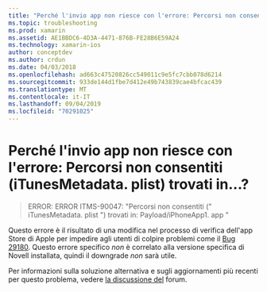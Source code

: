 ```yaml
---
title: "Perché l'invio app non riesce con l'errore: Percorsi non consentiti (iTunesMetadata. plist) trovati in...?"
ms.topic: troubleshooting
ms.prod: xamarin
ms.assetid: AE1BBDC6-4D3A-4471-876B-FE28B6E59A24
ms.technology: xamarin-ios
author: conceptdev
ms.author: crdun
ms.date: 04/03/2018
ms.openlocfilehash: ad663c47520826cc549011c9e5fc7cbb078d6214
ms.sourcegitcommit: 933de144d1fbe7d412e49b743839cae4bfcac439
ms.translationtype: MT
ms.contentlocale: it-IT
ms.lasthandoff: 09/04/2019
ms.locfileid: "70291025"
---
```

# <a name="why-does-my-app-submission-fail-with-disallowed-paths--itunesmetadataplist--found-at--"></a>Perché l'invio app non riesce con l'errore: Percorsi non consentiti (iTunesMetadata. plist) trovati in...?

> ERROR: ERROR ITMS-90047: "Percorsi non consentiti (" iTunesMetadata. plist ") trovati in: Payload/iPhoneApp1. app "

Questo errore è il risultato di una modifica nel processo di verifica dell'app Store di Apple per impedire agli utenti di colpire problemi come il [Bug 29180](https://bugzilla.xamarin.com/show_bug.cgi?id=29180). Questo errore specifico _non_ è correlato alla versione specifica di Novell installata, quindi il downgrade _non_ sarà utile.

Per informazioni sulla soluzione alternativa e sugli aggiornamenti più recenti per questo problema, vedere [la discussione del](https://forums.xamarin.com/discussion/40388/disallowed-paths-itunesmetadata-plist-found-at-when-submitting-to-app-store/p1) forum.
